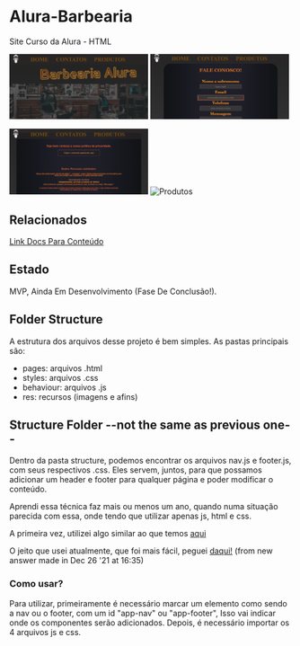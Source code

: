 # Alura-Barbearia



Site Curso da Alura - HTML 

<!--
  adicionando imagens que ficam uma do lado da outra e tem tamanho controlável!
 utilizando 49% de espaço porque o github adiciona um margin próprio que acaba causando problemas pelo visto
-->
<img src= "res/front.png" alt = "Front Page" width="49%"> <img src= "res/contact.png" alt = "Contatos" width="49%"> 

<img src= "res/politics.png" alt = "Política de Privacidade" width="49%"> <img src= "res/product.png" alt = "Produtos" width="49%">
 


## Relacionados

 [Link Docs Para Conteúdo](https://docs.google.com/document/d/15aEcVLfdDfoKa_wCJQsRasfXziqRMN9UHO1MjB-O3ho/edit?usp=sharing)


## Estado
MVP, Ainda Em Desenvolvimento (Fase De Conclusão!).


## Folder Structure
A estrutura dos arquivos desse projeto é bem simples. As pastas principais são:
- pages: arquivos .html
- styles: arquivos .css
- behaviour: arquivos .js
- res: recursos (imagens e afins) 


##  Structure  Folder --not the same as previous one--

 Dentro da pasta structure, podemos encontrar os arquivos nav.js e footer.js, com seus respectivos .css. Eles servem, juntos, para que possamos adicionar um header e footer para qualquer página e poder modificar o conteúdo.
  
Aprendi essa técnica faz mais ou menos um ano, quando numa situação parecida com essa, onde tendo que utilizar apenas js, html e css.

A primeira vez, utilizei algo similar ao que temos [aqui](https://www.w3schools.com/howto/howto_html_include.asp)

O jeito que usei atualmente, que foi mais fácil, peguei [daqui!](https://stackoverflow.com/questions/18712338/make-header-and-footer-files-to-be-included-in-multiple-html-pages/29858653) (from new answer made in Dec 26 '21 at 16:35)

### Como usar?
Para utilizar, primeiramente é necessário marcar um elemento como sendo a nav ou o footer, com um id "app-nav" ou "app-footer", Isso vai indicar onde os componentes serão adicionados. Depois, é necessário importar os 4 arquivos js e css.
 
